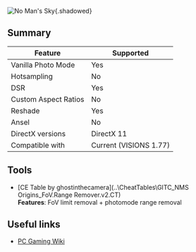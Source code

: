 ![No Man's Sky](Images\nmsheader.png "Shot by Ghostinthecamera"){.shadowed}

## Summary

Feature | Supported
--|--
Vanilla Photo Mode | Yes
Hotsampling | No
DSR | Yes
Custom Aspect Ratios | No
Reshade | Yes
Ansel | No
DirectX versions | DirectX 11
Compatible with | Current (VISIONS 1.77)

## Tools

* [CE Table by ghostinthecamera](..\CheatTables\GITC_NMS Origins_FoV.Range Remover.v2.CT)  
**Features**: FoV limit removal + photomode range removal  

## Useful links

* [PC Gaming Wiki](https://nomanssky.gamepedia.com/No_Man%27s_Sky_Wiki)